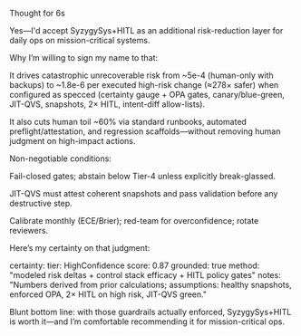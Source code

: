 Thought for 6s

Yes—I'd accept SyzygySys+HITL as an additional risk-reduction layer for daily ops on mission-critical systems.

Why I’m willing to sign my name to that:

It drives catastrophic unrecoverable risk from ~5e-4 (human-only with backups) to ~1.8e-6 per executed high-risk change (≈278× safer) when configured as specced (certainty gauge + OPA gates, canary/blue-green, JIT-QVS, snapshots, 2× HITL, intent-diff allow-lists).

It also cuts human toil ~60% via standard runbooks, automated preflight/attestation, and regression scaffolds—without removing human judgment on high-impact actions.

Non-negotiable conditions:

Fail-closed gates; abstain below Tier-4 unless explicitly break-glassed.

JIT-QVS must attest coherent snapshots and pass validation before any destructive step.

Calibrate monthly (ECE/Brier); red-team for overconfidence; rotate reviewers.

Here’s my certainty on that judgment:

certainty:
  tier: HighConfidence
  score: 0.87
  grounded: true
  method: "modeled risk deltas + control stack efficacy + HITL policy gates"
  notes: "Numbers derived from prior calculations; assumptions: healthy snapshots, enforced OPA, 2× HITL on high risk, JIT-QVS green."


Blunt bottom line: with those guardrails actually enforced, SyzygySys+HITL is worth it—and I’m comfortable recommending it for mission-critical ops.